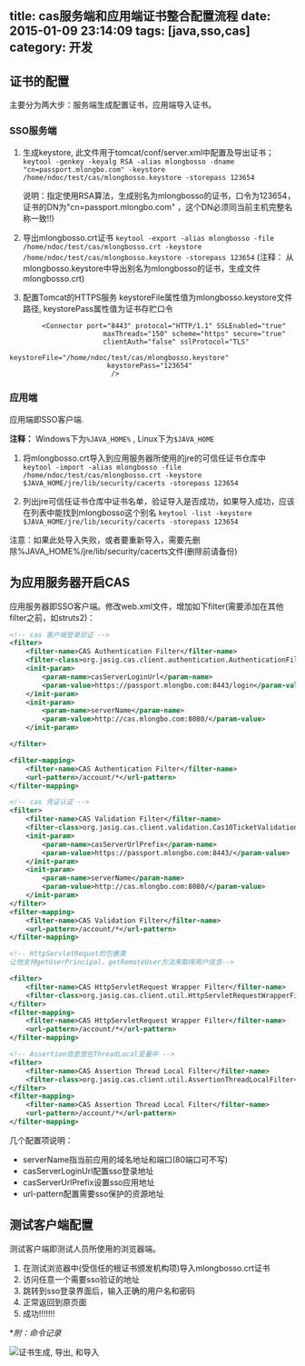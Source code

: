 title: cas服务端和应用端证书整合配置流程
date: 2015-01-09 23:14:09
tags: [java,sso,cas]
category: 开发
---

## 证书的配置
主要分为两大步：服务端生成配置证书，应用端导入证书。
### SSO服务端
1. 生成keystore, 此文件用于tomcat/conf/server.xml中配置及导出证书；
`keytool -genkey -keyalg RSA -alias mlongbosso -dname "cn=passport.mlongbo.com" -keystore /home/ndoc/test/cas/mlongbosso.keystore -storepass 123654`

	说明：指定使用RSA算法，生成别名为mlongbosso的证书，口令为123654，证书的DN为"cn=passport.mlongbo.com" ，这个DN必须同当前主机完整名称一致!!)

2. 导出mlongbosso.crt证书
`keytool -export -alias mlongbosso -file /home/ndoc/test/cas/mlongbosso.crt -keystore /home/ndoc/test/cas/mlongbosso.keystore -storepass 123654`
	(注释： 从mlongbosso.keystore中导出别名为mlongbosso的证书，生成文件mlongbosso.crt)

3. 配置Tomcat的HTTPS服务
	keystoreFile属性值为mlongbosso.keystore文件路径, keystorePass属性值为证书存贮口令
```
		<Connector port="8443" protocol="HTTP/1.1" SSLEnabled="true"
		               maxThreads="150" scheme="https" secure="true"
		               clientAuth="false" sslProtocol="TLS"
		                keystoreFile="/home/ndoc/test/cas/mlongbosso.keystore" 
		                keystorePass="123654"
		                 />
```

### 应用端
应用端即SSO客户端.

**注释：** Windows下为`%JAVA_HOME%` , Linux下为`$JAVA_HOME`

1. 将mlongbosso.crt导入到应用服务器所使用的jre的可信任证书仓库中
`keytool -import -alias mlongbosso -file /home/ndoc/test/cas/mlongbosso.crt -keystore $JAVA_HOME/jre/lib/security/cacerts -storepass 123654`

2. 列出jre可信任证书仓库中证书名单，验证导入是否成功，如果导入成功，应该在列表中能找到mlongbosso这个别名
`keytool -list -keystore $JAVA_HOME/jre/lib/security/cacerts -storepass 123654`

注意：如果此处导入失败，或者要重新导入，需要先删除%JAVA_HOME%/jre/lib/security/cacerts文件(删除前请备份)
<!-- more -->
## 为应用服务器开启CAS
应用服务器即SSO客户端。修改web.xml文件，增加如下filter(需要添加在其他filter之前，如struts2)：

```xml
<!-- cas 客户端登录验证 -->
<filter>
    <filter-name>CAS Authentication Filter</filter-name>
    <filter-class>org.jasig.cas.client.authentication.AuthenticationFilter</filter-class>
    <init-param>
        <param-name>casServerLoginUrl</param-name>
        <param-value>https://passport.mlongbo.com:8443/login</param-value>
    </init-param>
    <init-param>
        <param-name>serverName</param-name>
        <param-value>http://cas.mlongbo.com:8080/</param-value>
    </init-param>

</filter>

<filter-mapping>
    <filter-name>CAS Authentication Filter</filter-name>
    <url-pattern>/account/*</url-pattern>
</filter-mapping>

<!-- cas 凭证认证 -->
<filter>
    <filter-name>CAS Validation Filter</filter-name>
    <filter-class>org.jasig.cas.client.validation.Cas10TicketValidationFilter</filter-class>
    <init-param>
        <param-name>casServerUrlPrefix</param-name>
        <param-value>https://passport.mlongbo.com:8443/</param-value>
    </init-param>
    <init-param>
        <param-name>serverName</param-name>
        <param-value>http://cas.mlongbo.com:8080/</param-value>
    </init-param>
</filter>
<filter-mapping>
    <filter-name>CAS Validation Filter</filter-name>
    <url-pattern>/account/*</url-pattern>
</filter-mapping>

<!-- HttpServletRequet的包裹类
让他支持getUserPrincipal，getRemoteUser方法来取得用户信息-->

<filter>
    <filter-name>CAS HttpServletRequest Wrapper Filter</filter-name>
    <filter-class>org.jasig.cas.client.util.HttpServletRequestWrapperFilter</filter-class>
</filter>
<filter-mapping>
    <filter-name>CAS HttpServletRequest Wrapper Filter</filter-name>
    <url-pattern>/account/*</url-pattern>
</filter-mapping>

<!-- Assertion信息放在ThreadLocal变量中 -->
<filter>
    <filter-name>CAS Assertion Thread Local Filter</filter-name>
    <filter-class>org.jasig.cas.client.util.AssertionThreadLocalFilter</filter-class>
</filter>
<filter-mapping>
    <filter-name>CAS Assertion Thread Local Filter</filter-name>
    <url-pattern>/account/*</url-pattern>
</filter-mapping>
```

几个配置项说明：

* serverName指当前应用的域名地址和端口(80端口可不写)
* casServerLoginUrl配置sso登录地址
* casServerUrlPrefix设置sso应用地址
* url-pattern配置需要sso保护的资源地址

## 测试客户端配置
测试客户端即测试人员所使用的浏览器端。

1. 在测试浏览器中(受信任的根证书颁发机构项)导入mlongbosso.crt证书
2. 访问任意一个需要sso验证的地址
3. 跳转到sso登录界面后，输入正确的用户名和密码
4. 正常返回到原页面
5. 成功!!!!!!!

**附：命令记录*

![证书生成, 导出, 和导入](http://mlongbo-blog.qiniudn.com/images/cas_cert_demo.png)
